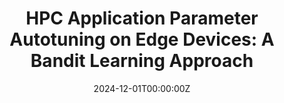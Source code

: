 ---
title: 'HPC Application Parameter Autotuning on Edge Devices: A Bandit Learning Approach'
authors:
  - admin
  - Abdel-Hameed Badawy
  - Mohammad Atiqul Islam
  - Tapasya Patki
  - Kishwar Ahmed

# Author notes (optional)
author_notes: []

date: '2024-12-01T00:00:00Z'  # Adjust the date
doi: ''

# Schedule page publish date (NOT publication's date).
publishDate: '2024-12-01T00:00:00Z'

# Publication type.
# Legend: 0 = Uncategorized; 1 = Conference paper; 2 = Journal article;
# 3 = Working paper; 4 = Technical report; 5 = Book; 6 = Book section
publication_types: ['1']

# Publication name and optional abbreviated publication name.
publication: In *IEEE International Conference on High Performance Computing, Data, and Analytics*
publication_short: In *HiPC 2024*

abstract: ''  # Add your abstract here

# Summary. An optional shortened abstract.
summary: A novel approach to autotuning HPC applications on edge devices using bandit learning algorithms.

tags:
  - HPC
  - Edge Computing
  - Machine Learning
  - Autotuning

featured: true

# Links to the paper (preprint, DOI, etc)
url_pdf: ''
url_code: ''
url_dataset: ''
url_poster: ''
url_project: ''
url_slides: ''
url_source: ''
url_video: ''

# Associated Projects
projects: []

# Slides
slides: ''
---